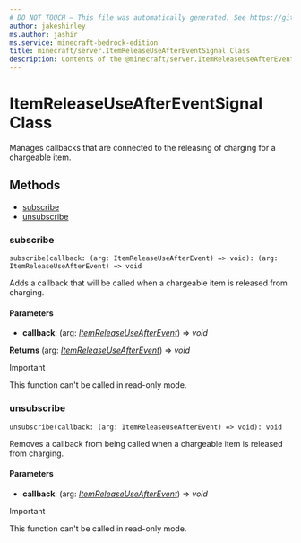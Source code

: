 ```yaml
---
# DO NOT TOUCH — This file was automatically generated. See https://github.com/mojang/minecraftapidocsgenerator to modify descriptions, examples, etc.
author: jakeshirley
ms.author: jashir
ms.service: minecraft-bedrock-edition
title: minecraft/server.ItemReleaseUseAfterEventSignal Class
description: Contents of the @minecraft/server.ItemReleaseUseAfterEventSignal class.
---
```

# ItemReleaseUseAfterEventSignal Class

Manages callbacks that are connected to the releasing of charging for a chargeable item.

## Methods
- [subscribe](#subscribe)
- [unsubscribe](#unsubscribe)

### **subscribe**
`
subscribe(callback: (arg: ItemReleaseUseAfterEvent) => void): (arg: ItemReleaseUseAfterEvent) => void
`

Adds a callback that will be called when a chargeable item is released from charging.

#### **Parameters**
- **callback**: (arg: [*ItemReleaseUseAfterEvent*](ItemReleaseUseAfterEvent.md)) => *void*

**Returns** (arg: [*ItemReleaseUseAfterEvent*](ItemReleaseUseAfterEvent.md)) => *void*

> [!IMPORTANT]
> This function can't be called in read-only mode.

### **unsubscribe**
`
unsubscribe(callback: (arg: ItemReleaseUseAfterEvent) => void): void
`

Removes a callback from being called when a chargeable item is released from charging.

#### **Parameters**
- **callback**: (arg: [*ItemReleaseUseAfterEvent*](ItemReleaseUseAfterEvent.md)) => *void*

> [!IMPORTANT]
> This function can't be called in read-only mode.
